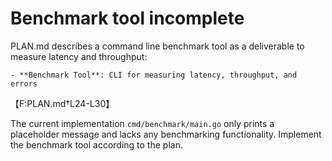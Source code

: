 # Benchmark tool incomplete

PLAN.md describes a command line benchmark tool as a deliverable to measure latency and throughput:
```
- **Benchmark Tool**: CLI for measuring latency, throughput, and errors
```
【F:PLAN.md†L24-L30】

The current implementation `cmd/benchmark/main.go` only prints a placeholder message and lacks any benchmarking functionality. Implement the benchmark tool according to the plan.
